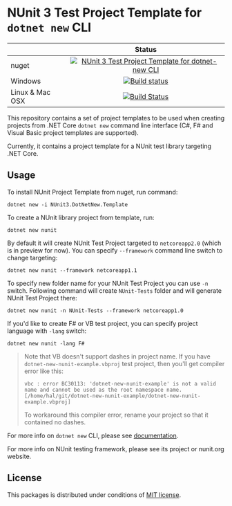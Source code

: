 NUnit 3 Test Project Template for `dotnet new` CLI
==================================================

|                 | Status
|-----------------|:--------------:
| nuget           | [![NUnit 3 Test Project Template for dotnet-new CLI](https://buildstats.info/nuget/NUnit3.DotNetNew.Template)](https://www.nuget.org/packages/NUnit3.DotNetNew.Template/)
| Windows         | [![Build status](https://ci.appveyor.com/api/projects/status/pb11n8ynftdnmlu4/branch/master?svg=true)](https://ci.appveyor.com/project/halex2005/dotnet-new-nunit-g8axg/branch/master)
| Linux & Mac OSX | [![Build Status](https://travis-ci.org/nunit/dotnet-new-nunit.svg?branch=master)](https://travis-ci.org/nunit/dotnet-new-nunit)

This repository contains a set of project templates to be used when creating projects from .NET Core `dotnet new` command line interface (C#, F# and Visual Basic project templates are supported).

Currently, it contains a project template for a NUnit test library targeting .NET Core.

Usage
-----

To install NUnit Project Template from nuget, run command:

```
dotnet new -i NUnit3.DotNetNew.Template
```

To create a NUnit library project from template, run:

```
dotnet new nunit
```

By default it will create NUnit Test Project targeted to `netcoreapp2.0` (which is in preview for now).
You can specify `--framework` command line switch to change targeting:

```
dotnet new nunit --framework netcoreapp1.1
```

To specify new folder name for your NUnit Test Project you can use `-n` switch.
Following command will create `NUnit-Tests` folder and will generate NUnit Test Project there:

```
dotnet new nunit -n NUnit-Tests --framework netcoreapp1.0
```

If you'd like to create F# or VB test project, you can specify project language with `-lang` switch:

```
dotnet new nunit -lang F#
```

> Note that VB doesn't support dashes in project name. If you have `dotnet-new-nunit-example.vbproj` test project, then you'll get compiler error like this:
>
>     vbc : error BC30113: 'dotnet-new-nunit-example' is not a valid name and cannot be used as the root namespace name. [/home/hal/git/dotnet-new-nunit-example/dotnet-new-nunit-example.vbproj]
>
> To workaround this compiler error, rename your project so that it contained no dashes.

For more info on `dotnet new` CLI, please see [documentation](https://docs.microsoft.com/en-us/dotnet/core/tools/dotnet).

For more info on NUnit testing framework, please see its project or nunit.org website.

License
-------

This packages is distributed under conditions of [MIT license](LICENSE).

